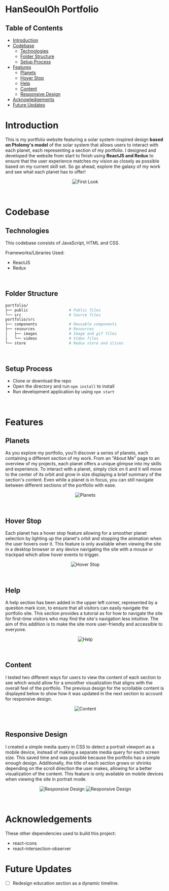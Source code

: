 # HanSeoulOh Portfolio <!-- omit in toc -->
## Table of Contents <!-- omit in toc -->
- [Introduction](#introduction)
- [Codebase](#codebase)
  - [Technologies](#technologies)
  - [Folder Structure](#folder-structure)
  - [Setup Process](#setup-process)
- [Features](#features)
  - [Planets](#planets)
  - [Hover Stop](#hover-stop)
  - [Help](#help)
  - [Content](#content)
  - [Responsive Design](#responsive-design)
- [Acknowledgements](#acknowledgements)
- [Future Updates](#future-updates)

# Introduction
This is my portfolio website featuring a solar system-inspired design **based on Ptolemy's model** of the solar system that allows users to interact with each planet, each representing a section of my portfolio. I designed and developed the website from start to finish using **ReactJS and Redux** to ensure that the user experience matches my vision as closely as possible based on my current skill set. So go ahead, explore the galaxy of my work and see what each planet has to offer!
<br />
<p align="center">
  <img 
    src="./src/resources/images/portfolio/main.gif"
    alt="First Look"
  />
</p>
<br />

# Codebase
## Technologies
This codebase consists of JavaScript, HTML and CSS.

Frameworks/Libraries Used:
- ReactJS
- Redux
<br />

## Folder Structure
```sh
portfolio/
├── public                  # Public files
└── src                     # Source files
portfolio/src
├── components              # Reusable components
├── resources               # Resources
│   ├── images              # Image and gif files
│   └── videos              # Video files
└── store                   # Redux store and slices
```
<br />

## Setup Process
- Clone or download the repo
- Open the directory and run `npm install` to install
- Run development application by using `npm start`
<br />

# Features
## Planets
As you explore my portfolio, you'll discover a series of planets, each containing a different section of my work. From an "About Me" page to an overview of my projects, each planet offers a unique glimpse into my skills and experience. To interact with a planet, simply click on it and it will move to the center of its orbit and grow in size displaying a brief summary of the section's content. Even while a planet is in focus, you can still navigate between different sections of the portfolio with ease.
<br />
<p align="center">
  <img 
    src="./src/resources/images/portfolio/planets.gif"
    alt="Planets"
  />
</p>
<br />

## Hover Stop
Each planet has a hover stop feature allowing for a smoother planet selection by lighting up the planet's orbit and stopping the animation when the user hovers over it. This feature is only available when viewing the site in a desktop browser or any device navigating the site with a mouse or trackpad which allow hover events to trigger.
<br />
<p align="center">
  <img 
    src="./src/resources/images/portfolio/hover.gif"
    alt="Hover Stop"
  />
</p>
<br />

## Help
A help section has been added in the upper left corner, represented by a question mark icon, to ensure that all visitors can easily navigate the portfolio site. This section provides a tutorial as for how to navigate the site for first-time visitors who may find the site's navigation less intuitive. The aim of this addition is to make the site more user-friendly and accessible to everyone.
<br />
<p align="center">
  <img 
    src="./src/resources/images/portfolio/help.gif"
    alt="Help"
  />
</p>
<br />

## Content
I tested two different ways for users to view the content of each section to see which would allow for a smoother visualization that aligns with the overall feel of the portfolio. The previous design for the scrollable content is displayed below to show how it was updated in the next section to account for responsive design.
<br />
<p align="center">
  <img 
    src="./src/resources/images/portfolio/content.gif"
    alt="Content"
  />
</p>
<br />

## Responsive Design
I created a simple media query in CSS to detect a portrait viewport as a mobile device, instead of making a separate media query for each screen size. This saved time and was possible because the portfolio has a simple enough design. Additionally, the title of each section grows or shrinks depending on the scroll direction the user makes, allowing for a better visualization of the content. This feature is only available on mobile devices when viewing the site in portrait mode.
<br />
<p align="center">
  <img 
    src="./src/resources/images/portfolio/responsive1.gif"
    alt="Responsive Design"
  />
  <img 
    src="./src/resources/images/portfolio/responsive2.gif"
    alt="Responsive Design"
  />
</p>
<br />

# Acknowledgements
These other dependencies used to build this project:
- react-icons
- react-intersection-observer

# Future Updates
- [ ] Redesign education section as a dynamic timeline.